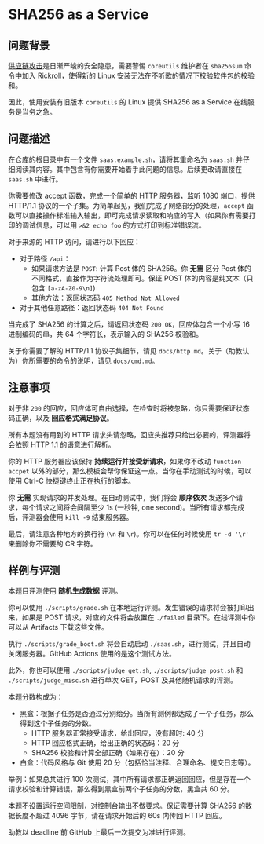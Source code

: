 # SHA256 as a Service

## 问题背景

[供应链攻击](http://left-pad.io)是日渐严峻的安全隐患，需要警惕 `coreutils` 维护者在 `sha256sum` 命令中加入 [Rickroll](https://www.youtube.com/watch?v=dQw4w9WgXcQ)，使得新的 Linux 安装无法在不听歌的情况下校验软件包的校验和。

因此，使用安装有旧版本 `coreutils` 的 Linux 提供 SHA256 as a Service 在线服务是当务之急。

## 问题描述

在仓库的根目录中有一个文件 `saas.example.sh`，请将其重命名为 `saas.sh` 并仔细阅读其内容。其中包含有你需要开始着手此问题的信息。后续更改请直接在 `saas.sh` 中进行。

你需要修改 accept 函数，完成一个简单的 HTTP 服务器，监听 1080 端口，提供 HTTP/1.1 协议的一个子集。为简单起见，我们完成了网络部分的处理，`accept` 函数可以直接操作标准输入输出，即可完成请求读取和响应的写入（如果你有需要打印的调试信息，可以用 `>&2 echo foo` 的方式打印到标准错误流。

对于来源的 HTTP 访问，请进行以下回应：

- 对于路径 `/api`：
  - 如果请求方法是 `POST`: 计算 Post 体的 SHA256。你 **无需** 区分 Post 体的不同格式，直接作为字符流处理即可。保证 POST 体的内容是纯文本（只包含 `[a-zA-Z0-9\n]`)
  - 其他方法：返回状态码 `405 Method Not Allowed`
- 对于其他任意路径：返回状态码 `404 Not Found`

当完成了 SHA256 的计算之后，请返回状态码 `200 OK`，回应体包含一个小写 16 进制编码的串，共 64 个字符长，表示输入的 SHA256 校验和。

关于你需要了解的 HTTP/1.1 协议子集细节，请见 `docs/http.md`。关于（助教认为）你所需要的命令的说明，请见 `docs/cmd.md`。

## 注意事项

对于非 `200` 的回应，回应体可自由选择，在检查时将被忽略，你只需要保证状态码正确，以及 **回应格式满足协议**。

所有本题没有用到的 HTTP 请求头请忽略，回应头推荐只给出必要的，评测器将会依照 HTTP 1.1 的语意进行解析。

你的 HTTP 服务器应该保持 **持续运行并接受新请求**，如果你不改动 `function accpet` 以外的部分，那么模板会帮你保证这一点。当你在手动测试的时候，可以使用 Ctrl-C 快捷键终止正在执行的脚本。

你 **无需** 实现请求的并发处理。在自动测试中，我们将会 **顺序依次** 发送多个请求，每个请求之间将会间隔至少 1s (一秒钟, one second)。当所有请求都完成后，评测器会使用 `kill -9` 结束服务器。

最后，请注意各种地方的换行符 (`\n` 和 `\r`)。你可以在任何时候使用 `tr -d '\r'` 来删除你不需要的 CR 字符。

## 样例与评测

本题目评测使用 **随机生成数据** 评测。

你可以使用 `./scripts/grade.sh` 在本地运行评测。发生错误的请求将会被打印出来，如果是 POST 请求，对应的文件将会放置在 `./failed` 目录下。在线评测中你可以从 Artifacts 下载这些文件。

执行 `./scripts/grade_boot.sh` 将会自动启动 `./saas.sh`，进行测试，并且自动关闭服务器。GitHub Actions 使用的是这个测试方法。

此外，你也可以使用 `./scripts/judge_get.sh`, `./scripts/judge_post.sh` 和 `./scripts/judge_misc.sh` 进行单次 GET，POST 及其他随机请求的评测。

本题分数构成为：

- 黑盒：根据子任务是否通过分别给分。当所有测例都达成了一个子任务，那么得到这个子任务的分数。
  - HTTP 服务器正常接受请求，给出回应，没有超时: 40 分
  - HTTP 回应格式正确，给出正确的状态码：20 分
  - SHA256 校验和计算全部正确（如果存在）：20 分
- 白盒：代码风格与 Git 使用 20 分（包括恰当注释、合理命名、提交日志等）。

举例：如果总共进行 100 次测试，其中所有请求都正确返回回应，但是存在一个请求校验和计算错误，那么得到黑盒前两个子任务的分数，黑盒共 60 分。

本题不设置运行空间限制，对控制台输出不做要求。保证需要计算 SHA256 的数据长度不超过 4096 字节，请在请求开始后的 60s 内传回 HTTP 回应。

助教以 deadline 前 GitHub 上最后一次提交为准进行评测。
